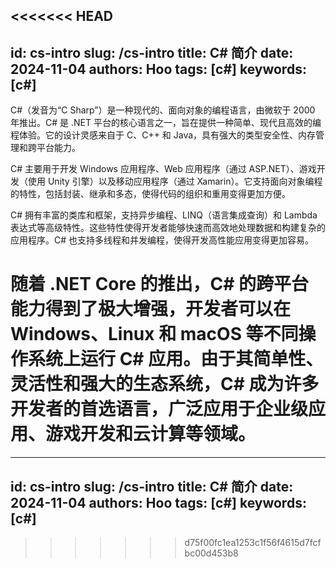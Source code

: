 <<<<<<< HEAD
---
id: cs-intro
slug: /cs-intro
title: C# 简介
date: 2024-11-04
authors: Hoo
tags: [c#]
keywords: [c#]
---

C#（发音为“C Sharp”）是一种现代的、面向对象的编程语言，由微软于 2000 年推出。C# 是 .NET 平台的核心语言之一，旨在提供一种简单、现代且高效的编程体验。它的设计灵感来自于 C、C++ 和 Java，具有强大的类型安全性、内存管理和跨平台能力。

C# 主要用于开发 Windows 应用程序、Web 应用程序（通过 ASP.NET）、游戏开发（使用 Unity 引擎）以及移动应用程序（通过 Xamarin）。它支持面向对象编程的特性，包括封装、继承和多态，使得代码的组织和重用变得更加方便。

C# 拥有丰富的类库和框架，支持异步编程、LINQ（语言集成查询）和 Lambda 表达式等高级特性。这些特性使得开发者能够快速而高效地处理数据和构建复杂的应用程序。C# 也支持多线程和并发编程，使得开发高性能应用变得更加容易。

随着 .NET Core 的推出，C# 的跨平台能力得到了极大增强，开发者可以在 Windows、Linux 和 macOS 等不同操作系统上运行 C# 应用。由于其简单性、灵活性和强大的生态系统，C# 成为许多开发者的首选语言，广泛应用于企业级应用、游戏开发和云计算等领域。
=======
---
id: cs-intro
slug: /cs-intro
title: C# 简介
date: 2024-11-04
authors: Hoo
tags: [c#]
keywords: [c#]
---
>>>>>>> d75f00fc1ea1253c1f56f4615d7fcfbc00d453b8
